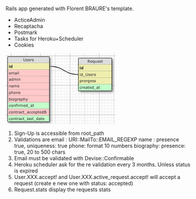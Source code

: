 Rails app generated with Florent BRAURE's template.

 - ActiceAdmin
 - Recaptacha
 - Postmark
 - Tasks for Heroku+Scheduler
 - Cookies

  ![Scheam](app/assets/images/schema.png)

1. Sign-Up is accessible from root_path
2. Validations are
  email : URI::MailTo::EMAIL_REGEXP
  name : presence true, uniqueness: true
  phone: format 10 numbers
  biography: presence: true, 20 to 500 chars
3. Email must be validated with Devise::Confirmable
4. Heroku scheduler ask for the re validation every 3 months. Unless status is expired
5. User.XXX.accept! and User.XXX.active_request.accept! will accept a request (create e new one with status: accepted)
6. Request.stats display the requests stats
